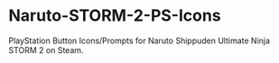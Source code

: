 # Naruto-STORM-2-PS-Icons
PlayStation Button Icons/Prompts for Naruto Shippuden Ultimate Ninja STORM 2 on Steam.
